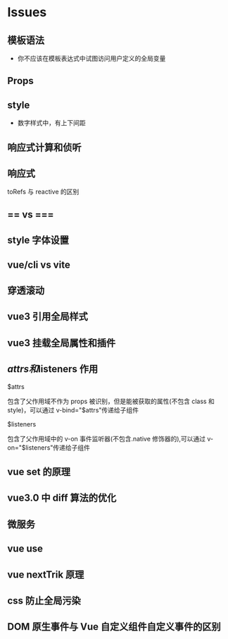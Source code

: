 <!--
 * @Author: your name
 * @Date: 2021-02-19 09:27:50
 * @LastEditTime: 2021-06-24 16:29:45
 * @LastEditors: Please set LastEditors
 * @Description: In User Settings Edit
 * @FilePath: \vue-note\Vue\issues.md
-->

# Issues

## 模板语法

- 你不应该在模板表达式中试图访问用户定义的全局变量

## Props

## style

- 数字样式中，有上下间距

## 响应式计算和侦听

## 响应式

toRefs 与 reactive 的区别

## == vs ===

## style 字体设置

## vue/cli vs vite

## 穿透滚动

## vue3 引用全局样式

## vue3 挂载全局属性和插件

## $attrs 和$listeners 作用

$attrs

包含了父作用域不作为 props 被识别，但是能被获取的属性(不包含 class 和 style)，可以通过 v-bind="$attrs"传递给子组件

$listeners

包含了父作用域中的 v-on 事件监听器(不包含.native 修饰器的),可以通过 v-on="$listeners"传递给子组件

## vue set 的原理

## vue3.0 中 diff 算法的优化

## 微服务

## vue use

## vue nextTrik 原理

## css 防止全局污染

## DOM 原生事件与 Vue 自定义组件自定义事件的区别
